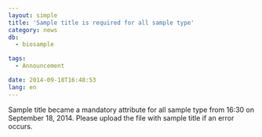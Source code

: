 ```yaml
---
layout: simple
title: 'Sample title is required for all sample type'
category: news
db:
  - biosample

tags:
  - Announcement

date: 2014-09-18T16:48:53
lang: en
---
```


Sample title became a mandatory attribute for all sample type from 16:30 on September 18, 2014. Please upload the file with sample title if an error occurs.
